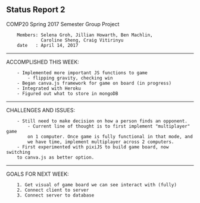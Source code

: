 Status Report 2
-------------------------------------------------------------------------------
COMP20 Spring 2017 Semester Group Project

        Members: Selena Groh, Jillian Howarth, Ben Machlin, 
                 Caroline Sheng, Craig Vitirinyu
        date   : April 14, 2017

-------------------------------------------------------------------------------
ACCOMPLISHED THIS WEEK:

        - Implemented more important JS functions to game
            - flipping gravity, checking win
        - Began canva.js framework for game on board (in progress)
        - Integrated with Heroku 
        - Figured out what to store in mongoDB

-------------------------------------------------------------------------------
CHALLENGES AND ISSUES:

        - Still need to make decision on how a person finds an opponent.
            - Current line of thought is to first implement "multiplayer" game
            on 1 computer. Once game is fully functional in that mode, and
            we have time, implement multiplayer across 2 computers.
        - First experimented with pixiJS to build game board, now switching
        to canva.js as better option.
-------------------------------------------------------------------------------
GOALS FOR NEXT WEEK:
        
        1. Get visual of game board we can see interact with (fully)
        2. Connect client to server
        3. Connect server to database

